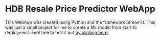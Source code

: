 # HDB Resale Price Predictor WebApp
This WebApp was created using Python and the framework Streamlit. This was just a small project for me to create a ML model from start to deployment. Feel free to test it out [by clicking here](http://hdbwebapp.musyaffaq.com/).